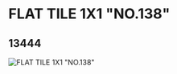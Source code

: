 # FLAT TILE 1X1 "NO.138"
## 13444
![FLAT TILE 1X1 "NO.138"](https://lc-www-live-s.legocdn.com/media/bricks/5/2/6029824.jpg)